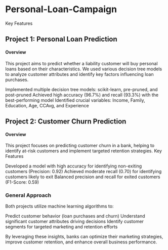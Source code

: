 # Personal-Loan-Campaign

Key Features

## Project 1: Personal Loan Prediction
#### Overview
This project aims to predict whether a liability customer will buy personal loans based on their characteristics. We used various decision tree models to analyze customer attributes and identify key factors influencing loan purchases.

Implemented multiple decision tree models: scikit-learn, pre-pruned, and post-pruned
Achieved high accuracy (96.7%) and recall (93.3%) with the best-performing model
Identified crucial variables: Income, Family, Education, Age, CCAvg, and Experience


## Project 2: Customer Churn Prediction
#### Overview
This project focuses on predicting customer churn in a bank, helping to identify at-risk customers and implement targeted retention strategies.
Key Features

Developed a model with high accuracy for identifying non-exiting customers (Precision: 0.92)
Achieved moderate recall (0.70) for identifying customers likely to exit
Balanced precision and recall for exited customers (F1-Score: 0.59)


### General Approach
Both projects utilize machine learning algorithms to:

Predict customer behavior (loan purchases and churn)
Understand significant customer attributes driving decisions
Identify customer segments for targeted marketing and retention efforts

By leveraging these insights, banks can optimize their marketing strategies, improve customer retention, and enhance overall business performance.
